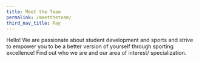 ```yaml
---
title: Meet the Team
permalink: /meettheteam/
third_nav_title: Ray
---
```

Hello! We are passionate about student development and sports and strive to empower you to be a better version of yourself through sporting excellence! Find out who we are and our area of interest/ specialization.